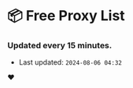 # :package: Free Proxy List
### Updated every 15 minutes.

- Last updated: `2024-08-06 04:32`

:heart:
